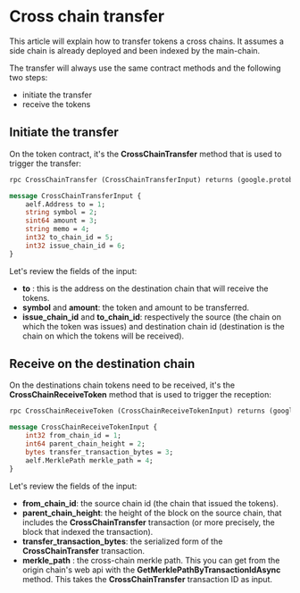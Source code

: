 # Cross chain transfer

This article will explain how to transfer tokens a cross chains. It assumes a side chain is already deployed and been indexed by the main-chain.

The transfer will always use the same contract methods and the following two steps:
- initiate the transfer
- receive the tokens

## Initiate the transfer

On the token contract, it's the **CrossChainTransfer** method that is used to trigger the transfer:

```protobuf
rpc CrossChainTransfer (CrossChainTransferInput) returns (google.protobuf.Empty) { }

message CrossChainTransferInput {
    aelf.Address to = 1; 
    string symbol = 2;
    sint64 amount = 3;
    string memo = 4;
    int32 to_chain_id = 5; 
    int32 issue_chain_id = 6;
}
```

Let's review the fields of the input:
- **to** : this is the address on the destination chain that will receive the tokens.
- **symbol** and **amount**: the token and amount to be transferred.
- **issue_chain_id** and **to_chain_id**: respectively the source (the chain on which the token was issues) and destination chain id (destination is the chain on which the tokens will be received).

## Receive on the destination chain

On the destinations chain tokens need to be received, it's the **CrossChainReceiveToken** method that is used to trigger the reception:

```protobuf
rpc CrossChainReceiveToken (CrossChainReceiveTokenInput) returns (google.protobuf.Empty) { }

message CrossChainReceiveTokenInput {
    int32 from_chain_id = 1;
    int64 parent_chain_height = 2;
    bytes transfer_transaction_bytes = 3;
    aelf.MerklePath merkle_path = 4;
}
```

Let's review the fields of the input:
- **from_chain_id**: the source chain id (the chain that issued the tokens).
- **parent_chain_height**: the height of the block on the source chain, that includes the **CrossChainTransfer** transaction (or more precisely, the block that indexed the transaction).
- **transfer_transaction_bytes**: the serialized form of the **CrossChainTransfer** transaction.
- **merkle_path** : the cross-chain merkle path. This you can get from the origin chain's web api with the **GetMerklePathByTransactionIdAsync** method. This takes the **CrossChainTransfer** transaction ID as input.